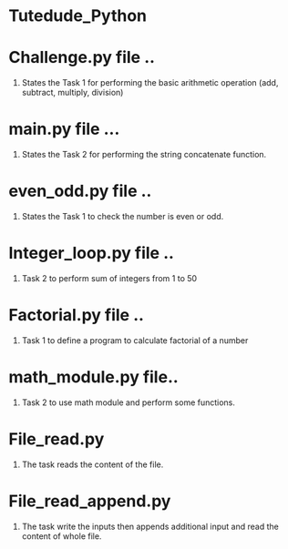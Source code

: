 # Tutedude_Python

# Challenge.py file ..
1. States the Task 1 for performing the basic arithmetic operation (add, subtract, multiply, division)

# main.py file ...
1. States the Task 2 for performing the string concatenate function.

# even_odd.py file ..
1. States the Task 1 to check the number is even or odd.

# Integer_loop.py file ..
1. Task 2 to perform sum of integers from 1 to 50

# Factorial.py file ..
1. Task 1 to define a program to calculate factorial of a number

# math_module.py file..
1. Task 2 to use math module and perform some functions.

# File_read.py
1. The task reads the content of the file.

# File_read_append.py
1. The task write the inputs then appends additional input and read the content of whole file.
   


